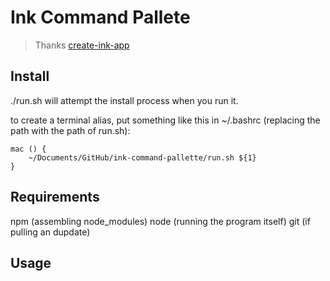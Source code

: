 # Ink Command Pallete

> Thanks [create-ink-app](https://github.com/vadimdemedes/create-ink-app)

## Install

./run.sh will attempt the install process when you run it.

to create a terminal alias, put something like this in ~/.bashrc (replacing the path with the path of run.sh):

~~~
mac () { 
    ~/Documents/GitHub/ink-command-pallette/run.sh ${1}
}
~~~

## Requirements

npm (assembling node_modules)
node (running the program itself)
git (if pulling an dupdate)

## Usage